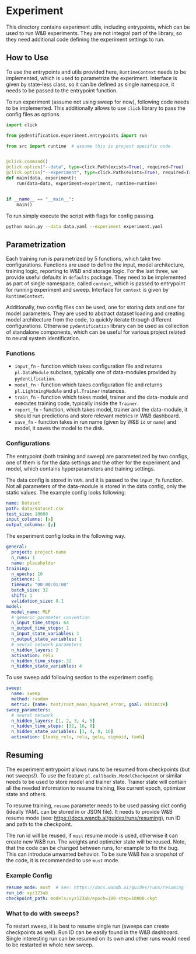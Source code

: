 # Experiment

This directory contains experiment utils, including entrypoints, which can be used to run W&B experiments. They are not
integral part of the library, so they need additional code defining the experiment settings to run.

## How to Use

To use the entrypoints and utils provided here, `RuntimeContext` needs to be implemented, which is used to parametrize
the experiment. Interface is given by state-less class, so it can be defined as single namespace, it needs to be passed
to the entrypoint function.

To run experiment (assume not using sweep for now), following code needs to be implemented. This additionally allows 
to use `click` library to pass the config files as options.

```python
import click

from pydentification.experiment.entrypoints import run

from src import runtime  # assume this is project specific code


@click.command()
@click.option("--data", type=click.Path(exists=True), required=True)
@click.option("--experiment", type=click.Path(exists=True), required=True)
def main(data, experiment):
    run(data=data, experiment=experiment, runtime=runtime)


if __name__ == "__main__":
    main()
```

To run simply execute the script with flags for config passing.

```bash
python main.py --data data.yaml --experiment experiment.yaml
```

## Parametrization

Each training run is parametrized by 5 functions, which take two configurations. Functions are used to define the input,
model architecture, training logic, reporting to W&B and storage logic. For the last three, we provide useful defaults
in `defaults` package. They need to be implemented as part of single namespace, called `context`, which is passed to
entrypoint for running experiment and sweep. Interface for `context` is given by `RuntimeContext`.

Additionally, two config files can be used, one for storing data and one for model parameters. They are used to abstract
dataset loading and creating model architecture from the code, to quickly iterate through different configurations.
Otherwise `pydentification` library can be used as collection of standalone components, which can be useful for various 
project related to neural system identification.

### Functions

* `input_fn` - function which takes configuration file and returns `pl.DataModule` subclass, typically one of data-modules provided by `pydentification`.
* `model_fn` - function which takes configuration file and returns `pl.LightningModule` and `pl.Trainer` instances.
* `train_fn` - function which takes model, trainer and the data-module and executes training code, typically inside the `Trainer`.
* `report_fn` - function, which takes model, trainer and the data-module, it should run predictions and store relevant metrics in W&B dashboard.
* `save_fn` - function takes in run name (given by W&B `id` or `name`) and model, it saves the model to the disk.

### Configurations

The entrypoint (both training and sweep) are parameterized by two configs, one of them is for the data settings and the
other for the experiment and model, which contains hyperparameters and training settings. 

The data config is stored in `YAML` and it is passed to the `input_fn` function. Not all parameters of the data-module
is stored in the data config, only the static values. The example config looks following:

```yaml
name: Dataset
path: data/dataset.csv
test_size: 10000
input_columns: [x]
output_columns: [y]
```

The experiment config looks in the following way.

```yaml
general:
  project: project-name
  n_runs: 1
  name: placeholder
training:
  n_epochs: 10
  patience: 1
  timeout: "00:00:01:00"
  batch_size: 32
  shift: 1
  validation_size: 0.1
model:
  model_name: MLP
  # generic parameter convention
  n_input_time_steps: 64
  n_output_time_steps: 1
  n_input_state_variables: 1
  n_output_state_variables: 1
  # neural network parameters
  n_hidden_layers: 2
  activation: relu
  n_hidden_time_steps: 32
  n_hidden_state_variables: 4
```

To use sweep add following section to the experiment config.

```yaml
sweep:
  name: sweep
  method: random
  metric: {name: test/root_mean_squared_error, goal: minimize}
sweep_parameters:
  # neural network
  n_hidden_layers: [1, 2, 3, 4, 5]
  n_hidden_time_steps: [32, 16, 8]
  n_hidden_state_variables: [1, 4, 8, 16]
  activation: [leaky_relu, relu, gelu, sigmoid, tanh]
```

## Resuming

The experiment entrypoint allows runs to be resumed from checkpoints (but not sweeps!). To use the feature
`pl.callbacks.ModelCheckpoint` or similar needs to be used to store model and trainer state. Trainer state will contain
all the needed information to resume training, like current epoch, optimizer state and others.

To resume training, `resume` parameter needs to be used passing dict config (ideally YAML can be stored in or JSON file).
It needs to provide W&B resume mode (see: https://docs.wandb.ai/guides/runs/resuming), run ID and path to the checkpoint.

The run id will be reused, if `must` resume mode is used, otherwise it can create new W&B run. The weights and optimzier
state will be reused. Note, that the code can be changed between runs, for example to fix the bug. This can introduce 
unwanted behavior. To be sure W&B has a snapshot of the code, it is recommended to use `must` mode.

### Example Config

```yaml
resume_mode: must  # see: https://docs.wandb.ai/guides/runs/resuming
run_id: xyz123ab
checkpoint_path: models/xyz123ab/epoch=100-step=10000.ckpt
```

### What to do with sweeps?

To restart sweep, it is best to resume single run (sweeps can create checkpoints as well). Run ID can be easily found
in the W&B dashboard. Single interesting run can be resumed on its own and other runs would need to be restarted in 
whole new sweep.
